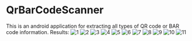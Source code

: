 # QrBarCodeScanner
This is an android application for extracting all types of QR code or BAR code information.
Results:
![1](https://user-images.githubusercontent.com/48117812/88172589-0b23eb80-cc43-11ea-9aae-5e0439987ee7.jpg)
![2](https://user-images.githubusercontent.com/48117812/88172590-0bbc8200-cc43-11ea-95f7-5e9201d8f1cb.jpg)
![3](https://user-images.githubusercontent.com/48117812/88172592-0c551880-cc43-11ea-98ac-8edccb23d055.jpg)
![4](https://user-images.githubusercontent.com/48117812/88172595-0cedaf00-cc43-11ea-968d-a1f3c3a01c04.jpg)
![5](https://user-images.githubusercontent.com/48117812/88172597-0d864580-cc43-11ea-9510-dfe0cede1e38.jpg)
![6](https://user-images.githubusercontent.com/48117812/88172600-0d864580-cc43-11ea-94bb-86e0f005a895.jpg)
![7](https://user-images.githubusercontent.com/48117812/88172602-0e1edc00-cc43-11ea-998a-08d725fa9c56.jpg)
![8](https://user-images.githubusercontent.com/48117812/88172578-08c19180-cc43-11ea-8f8a-a039a36449c6.jpg)
![9](https://user-images.githubusercontent.com/48117812/88172583-09f2be80-cc43-11ea-8ed7-22e429d5329b.jpg)
![10](https://user-images.githubusercontent.com/48117812/88172584-0a8b5500-cc43-11ea-802d-81282327cc71.jpg)
![11](https://user-images.githubusercontent.com/48117812/88172586-0b23eb80-cc43-11ea-83e3-1b2597bbb898.jpg)
